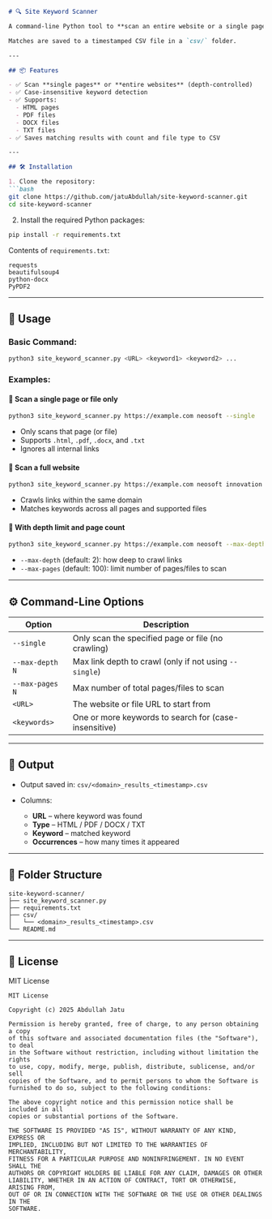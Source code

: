 
````markdown
# 🔍 Site Keyword Scanner

A command-line Python tool to **scan an entire website or a single page** (including PDFs, DOCX, TXT, and HTML) for **specific keywords**.

Matches are saved to a timestamped CSV file in a `csv/` folder.

---

## 📦 Features

- ✅ Scan **single pages** or **entire websites** (depth-controlled)
- ✅ Case-insensitive keyword detection
- ✅ Supports:
  - HTML pages
  - PDF files
  - DOCX files
  - TXT files
- ✅ Saves matching results with count and file type to CSV

---

## 🛠 Installation

1. Clone the repository:
```bash
git clone https://github.com/jatuAbdullah/site-keyword-scanner.git
cd site-keyword-scanner
````

2. Install the required Python packages:

```bash
pip install -r requirements.txt
```

Contents of `requirements.txt`:

```text
requests
beautifulsoup4
python-docx
PyPDF2
```

---

## 🚀 Usage

### Basic Command:

```bash
python3 site_keyword_scanner.py <URL> <keyword1> <keyword2> ...
```

### Examples:

#### 🔹 Scan a **single page or file only**

```bash
python3 site_keyword_scanner.py https://example.com neosoft --single
```

* Only scans that page (or file)
* Supports `.html`, `.pdf`, `.docx`, and `.txt`
* Ignores all internal links

#### 🔹 Scan a **full website**

```bash
python3 site_keyword_scanner.py https://example.com neosoft innovation
```

* Crawls links within the same domain
* Matches keywords across all pages and supported files

#### 🔹 With depth limit and page count

```bash
python3 site_keyword_scanner.py https://example.com neosoft --max-depth 2 --max-pages 50
```

* `--max-depth` (default: 2): how deep to crawl links
* `--max-pages` (default: 100): limit number of pages/files to scan

---

## ⚙️ Command-Line Options

| Option          | Description                                            |
| --------------- | ------------------------------------------------------ |
| `--single`      | Only scan the specified page or file (no crawling)     |
| `--max-depth N` | Max link depth to crawl (only if not using `--single`) |
| `--max-pages N` | Max number of total pages/files to scan                |
| `<URL>`         | The website or file URL to start from                  |
| `<keywords>`    | One or more keywords to search for (case-insensitive)  |

---

## 🧾 Output

* Output saved in: `csv/<domain>_results_<timestamp>.csv`
* Columns:

  * **URL** – where keyword was found
  * **Type** – HTML / PDF / DOCX / TXT
  * **Keyword** – matched keyword
  * **Occurrences** – how many times it appeared

---

## 📂 Folder Structure

```
site-keyword-scanner/
├── site_keyword_scanner.py
├── requirements.txt
├── csv/
│   └── <domain>_results_<timestamp>.csv
└── README.md
```

---

## 📄 License

MIT License

```
MIT License

Copyright (c) 2025 Abdullah Jatu

Permission is hereby granted, free of charge, to any person obtaining a copy
of this software and associated documentation files (the "Software"), to deal
in the Software without restriction, including without limitation the rights
to use, copy, modify, merge, publish, distribute, sublicense, and/or sell
copies of the Software, and to permit persons to whom the Software is
furnished to do so, subject to the following conditions:

The above copyright notice and this permission notice shall be included in all
copies or substantial portions of the Software.

THE SOFTWARE IS PROVIDED "AS IS", WITHOUT WARRANTY OF ANY KIND, EXPRESS OR
IMPLIED, INCLUDING BUT NOT LIMITED TO THE WARRANTIES OF MERCHANTABILITY,
FITNESS FOR A PARTICULAR PURPOSE AND NONINFRINGEMENT. IN NO EVENT SHALL THE
AUTHORS OR COPYRIGHT HOLDERS BE LIABLE FOR ANY CLAIM, DAMAGES OR OTHER
LIABILITY, WHETHER IN AN ACTION OF CONTRACT, TORT OR OTHERWISE, ARISING FROM,
OUT OF OR IN CONNECTION WITH THE SOFTWARE OR THE USE OR OTHER DEALINGS IN THE
SOFTWARE.

```
